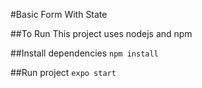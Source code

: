 #Basic Form With State

##To Run
This project uses nodejs and npm

##Install dependencies
```npm install```

##Run project
```expo start```
